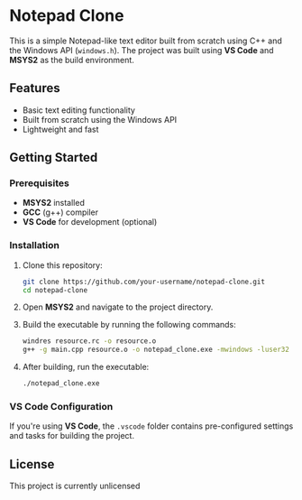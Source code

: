 
# Notepad Clone

This is a simple Notepad-like text editor built from scratch using C++ and the Windows API (`windows.h`). The project was built using **VS Code** and **MSYS2** as the build environment.

## Features
- Basic text editing functionality
- Built from scratch using the Windows API
- Lightweight and fast

## Getting Started

### Prerequisites
- **MSYS2** installed
- **GCC** (g++) compiler
- **VS Code** for development (optional)

### Installation

1. Clone this repository:
    ```bash
    git clone https://github.com/your-username/notepad-clone.git
    cd notepad-clone
    ```

2. Open **MSYS2** and navigate to the project directory.

3. Build the executable by running the following commands:
    ```bash
    windres resource.rc -o resource.o
    g++ -g main.cpp resource.o -o notepad_clone.exe -mwindows -luser32 -lgdi32 -lcomdlg32 -static-libgcc -static-libstdc++
    ```

4. After building, run the executable:
    ```bash
    ./notepad_clone.exe
    ```

### VS Code Configuration

If you're using **VS Code**, the `.vscode` folder contains pre-configured settings and tasks for building the project.

## License

This project is currently unlicensed

